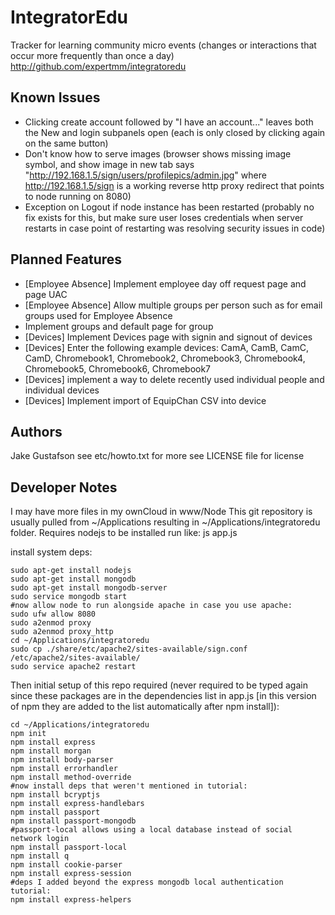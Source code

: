 # IntegratorEdu
Tracker for learning community micro events (changes or interactions that occur more frequently than once a day)
http://github.com/expertmm/integratoredu

## Known Issues
* Clicking create account followed by "I have an account..." leaves both the New and login subpanels open (each is only closed by clicking again on the same button)
* Don't know how to serve images (browser shows missing image symbol, and show image in new tab says "http://192.168.1.5/sign/users/profilepics/admin.jpg" where http://192.168.1.5/sign is a working reverse http proxy redirect that points to node running on 8080)
* Exception on Logout if node instance has been restarted (probably no fix exists for this, but make sure user loses credentials when server restarts in case point of restarting was resolving security issues in code)

## Planned Features
* [Employee Absence] Implement employee day off request page and page UAC
* [Employee Absence] Allow multiple groups per person such as for email groups used for Employee Absence
* Implement groups and default page for group
* [Devices] Implement Devices page with signin and signout of devices
* [Devices] Enter the following example devices: CamA, CamB, CamC, CamD, Chromebook1, Chromebook2, Chromebook3, Chromebook4, Chromebook5, Chromebook6, Chromebook7
* [Devices] implement a way to delete recently used individual people and individual devices
* [Devices] Implement import of EquipChan CSV into device

## Authors
Jake Gustafson
see etc/howto.txt for more
see LICENSE file for license

## Developer Notes
I may have more files in my ownCloud in www/Node
This git repository is usually pulled from ~/Applications resulting in ~/Applications/integratoredu folder.
Requires nodejs to be installed
run like: js app.js

install system deps:
```
sudo apt-get install nodejs
sudo apt-get install mongodb
sudo apt-get install mongodb-server
sudo service mongodb start
#now allow node to run alongside apache in case you use apache:
sudo ufw allow 8080
sudo a2enmod proxy
sudo a2enmod proxy_http
cd ~/Applications/integratoredu
sudo cp ./share/etc/apache2/sites-available/sign.conf /etc/apache2/sites-available/
sudo service apache2 restart

```

Then initial setup of this repo required (never required to be typed again since these packages are in the dependencies list in app.js [in this version of npm they are added to the list automatically after npm install]):
```
cd ~/Applications/integratoredu
npm init
npm install express
npm install morgan
npm install body-parser
npm install errorhandler
npm install method-override
#now install deps that weren't mentioned in tutorial:
npm install bcryptjs
npm install express-handlebars
npm install passport
npm install passport-mongodb
#passport-local allows using a local database instead of social network login
npm install passport-local
npm install q
npm install cookie-parser
npm install express-session
#deps I added beyond the express mongodb local authentication tutorial:
npm install express-helpers
```

